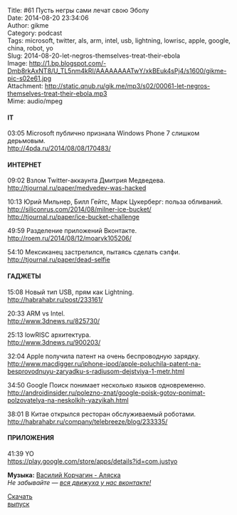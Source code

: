 Title: #61 Пусть негры сами лечат свою Эболу  
Date: 2014-08-20 23:34:06  
Author: gikme  
Category: podcast  
Tags: microsoft, twitter, als, arm, intel, usb, lightning, lowrisc, apple, google, china, robot, yo  
Slug: 2014-08-20-let-negros-themselves-treat-their-ebola  
Image: http://1.bp.blogspot.com/-Dmb8rkAxNT8/U_TL5nm4kRI/AAAAAAAATwY/xkBEuk4sPj4/s1600/gikme-pic-s02e61.jpg  
Attachment: http://static.qnub.ru/gik.me/mp3/s02/00061-let-negros-themselves-treat-their-ebola.mp3  
Mime: audio/mpeg

#### IT

03:05 Microsoft публично признала Windows Phone 7 слишком дерьмовым.  
<http://4pda.ru/2014/08/08/170483/>

#### ИНТЕРНЕТ

09:02 Взлом Twitter-аккаунта Дмитрия Медведева.  
<http://tjournal.ru/paper/medvedev-was-hacked>

10:13 Юрий Мильнер, Билл Гейтс, Марк Цукерберг: польза обливаний.  
<http://siliconrus.com/2014/08/milner-ice-bucket/>  
<http://tjournal.ru/paper/ice-bucket-challenge>

49:59 Разделение приложений Вконтакте.  
<http://roem.ru/2014/08/12/moarvk105206/>

54:10 Мексиканец застрелился, пытаясь сделать сэлфи.  
<http://tjournal.ru/paper/dead-selfie>

#### ГАДЖЕТЫ

15:08 Новый тип USB, прям как Lightning.  
<http://habrahabr.ru/post/233161/>

20:33 ARM vs Intel.  
<http://www.3dnews.ru/825730/>

25:13 lowRISC архитектура.  
<http://www.3dnews.ru/900203/>

32:04 Apple получила патент на очень беспроводную зарядку.  
<http://www.macdigger.ru/iphone-ipod/apple-poluchila-patent-na-besprovodnuyu-zaryadku-s-radiusom-dejstviya-1-metr.html>

34:50 Google Поиск понимает несколько языков одновременно.  
<http://androidinsider.ru/polezno-znat/google-poisk-gotov-ponimat-polzovatelya-na-neskolkih-yazyikah.html>

38:01 В Китае открылся ресторан обслуживаемый роботами.  
<http://habrahabr.ru/company/telebreeze/blog/233335/>

#### ПРИЛОЖЕНИЯ

41:39 YO  
<https://play.google.com/store/apps/details?id=com.justyo>

**Музыка:** [Василий Корчагин - Аляска](http://vk.com/bacc3)  
*Не забывайте — [вся движуха у нас вконтакте!](http://vk.com/gikme)*

[Скачать  
выпуск](http://static.qnub.ru/gik.me/mp3/s02/00061-let-negros-themselves-treat-their-ebola.mp3)


